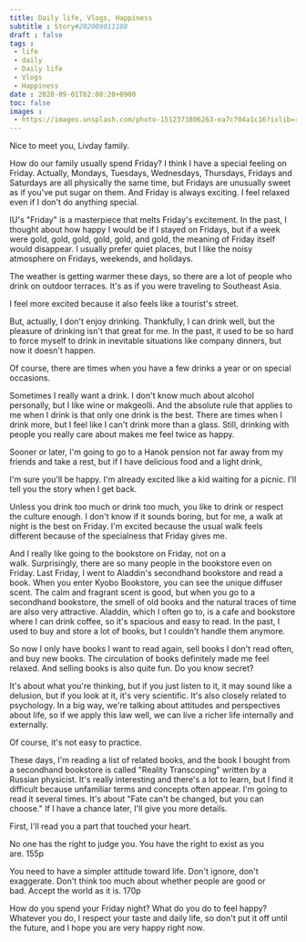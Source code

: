 ```yaml
---
title: Daily life, Vlogs, Happiness
subtitle : Story#202009011108
draft : false
tags :
 - life
 - daily
 - Daily life
 - Vlogs
 - Happiness
date : 2020-09-01T02:08:20+0900
toc: false
images : 
 - https://images.unsplash.com/photo-1512373806263-ea7c704a1c16?ixlib=rb-1.2.1&q=80&fm=jpg&crop=entropy&cs=tinysrgb&w=1080&fit=max&ixid=eyJhcHBfaWQiOjE1NTU0OX0
---
```


Nice to meet you, Livday family.  

How do our family usually spend Friday? I think I have a special feeling on Friday. Actually, Mondays, Tuesdays, Wednesdays, Thursdays, Fridays and Saturdays are all physically the same time, but Fridays are unusually sweet as if you've put sugar on them. And Friday is always exciting. I feel relaxed even if I don't do anything special.  

IU's "Friday" is a masterpiece that melts Friday's excitement. In the past, I thought about how happy I would be if I stayed on Fridays, but if a week were gold, gold, gold, gold, gold, and gold, the meaning of Friday itself would disappear. I usually prefer quiet places, but I like the noisy atmosphere on Fridays, weekends, and holidays.  

The weather is getting warmer these days, so there are a lot of people who drink on outdoor terraces. It's as if you were traveling to Southeast Asia.  

I feel more excited because it also feels like a tourist's street.  

But, actually, I don't enjoy drinking. Thankfully, I can drink well, but the pleasure of drinking isn't that great for me. In the past, it used to be so hard to force myself to drink in inevitable situations like company dinners, but now it doesn't happen.  

Of course, there are times when you have a few drinks a year or on special occasions.  

Sometimes I really want a drink. I don't know much about alcohol personally, but I like wine or makgeolli. And the absolute rule that applies to me when I drink is that only one drink is the best. There are times when I drink more, but I feel like I can't drink more than a glass. Still, drinking with people you really care about makes me feel twice as happy.  

Sooner or later, I'm going to go to a Hanok pension not far away from my friends and take a rest, but if I have delicious food and a light drink,  

I'm sure you'll be happy. I'm already excited like a kid waiting for a picnic. I'll tell you the story when I get back.  

Unless you drink too much or drink too much, you like to drink or respect the culture enough. I don't know if it sounds boring, but for me, a walk at night is the best on Friday. I'm excited because the usual walk feels different because of the specialness that Friday gives me.  

And I really like going to the bookstore on Friday, not on a walk. Surprisingly, there are so many people in the bookstore even on Friday. Last Friday, I went to Aladdin's secondhand bookstore and read a book. When you enter Kyobo Bookstore, you can see the unique diffuser scent. The calm and fragrant scent is good, but when you go to a secondhand bookstore, the smell of old books and the natural traces of time are also very attractive. Aladdin, which I often go to, is a cafe and bookstore where I can drink coffee, so it's spacious and easy to read. In the past, I used to buy and store a lot of books, but I couldn't handle them anymore.  

So now I only have books I want to read again, sell books I don't read often, and buy new books. The circulation of books definitely made me feel relaxed. And selling books is also quite fun. Do you know secret?  

It's about what you're thinking, but if you just listen to it, it may sound like a delusion, but if you look at it, it's very scientific. It's also closely related to psychology. In a big way, we're talking about attitudes and perspectives about life, so if we apply this law well, we can live a richer life internally and externally.  

Of course, it's not easy to practice.  

These days, I'm reading a list of related books, and the book I bought from a secondhand bookstore is called "Reality Transcoping" written by a Russian physicist. It's really interesting and there's a lot to learn, but I find it difficult because unfamiliar terms and concepts often appear. I'm going to read it several times. It's about "Fate can't be changed, but you can choose." If I have a chance later, I'll give you more details.  

First, I'll read you a part that touched your heart.  

No one has the right to judge you. You have the right to exist as you are. 155p  

You need to have a simpler attitude toward life. Don't ignore, don't exaggerate. Don't think too much about whether people are good or bad. Accept the world as it is. 170p  

How do you spend your Friday night? What do you do to feel happy? Whatever you do, I respect your taste and daily life, so don't put it off until the future, and I hope you are very happy right now.  



